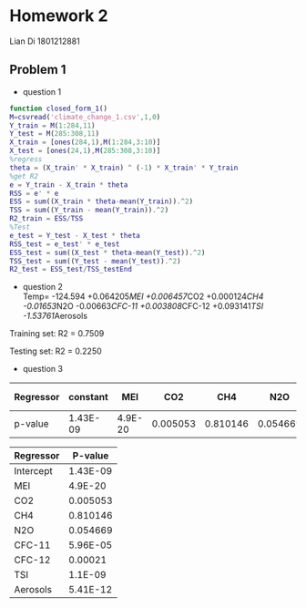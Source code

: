 # Homework 2
Lian Di 1801212881
## Problem 1
* question 1
```Matlab
function closed_form_1()
M=csvread('climate_change_1.csv',1,0)
Y_train = M(1:284,11)
Y_test = M(285:308,11)
X_train = [ones(284,1),M(1:284,3:10)]
X_test = [ones(24,1),M(285:308,3:10)]
%regress
theta = (X_train' * X_train) ^ (-1) * X_train' * Y_train  
%get R2
e = Y_train - X_train * theta
RSS = e' * e
ESS = sum((X_train * theta-mean(Y_train)).^2)
TSS = sum((Y_train - mean(Y_train)).^2)
R2_train = ESS/TSS
%Test
e_test = Y_test - X_test * theta
RSS_test = e_test' * e_test
ESS_test = sum((X_test * theta-mean(Y_test)).^2)
TSS_test = sum((Y_test - mean(Y_test)).^2)
R2_test = ESS_test/TSS_testEnd
```
* question 2  
Temp=
-124.594
+0.064205*MEI
+0.006457*CO2
+0.000124*CH4
-0.01653*N2O
-0.00663*CFC-11
+0.003808*CFC-12
+0.093141*TSI
-1.53761*Aerosols  

Training set: R2 = 0.7509  

Testing set: R2 = 0.2250 


* question 3  

Regressor | constant | MEI | CO2 | CH4 | N2O | CFC-11 | CFC-12 | TSI | Aerosols
---------- | ---------| --- | --- | --- | --- | ------ | ------ | --- | --------
p-value | 1.43E-09 | 4.9E-20 | 0.005053 | 0.810146 | 0.054669 | 5.96E-05 | 0.00021 | 1.1E-09 | 5.41E-12

Regressor | P-value
------- | -------
Intercept | 1.43E-09
MEI | 4.9E-20
CO2 | 0.005053
CH4 | 0.810146
N2O | 0.054669
CFC-11 | 5.96E-05
CFC-12 | 0.00021
TSI | 1.1E-09
Aerosols | 5.41E-12
